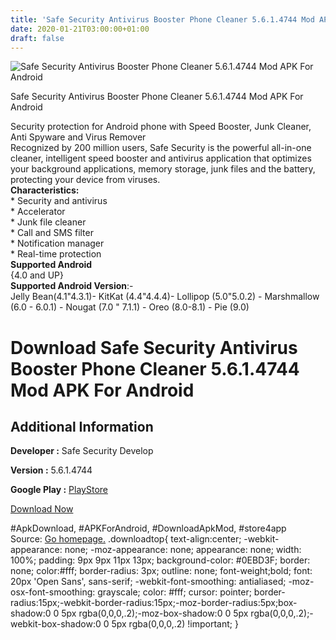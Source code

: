 ```yaml
---
title: 'Safe Security Antivirus Booster Phone Cleaner 5.6.1.4744 Mod APK For Android'
date: 2020-01-21T03:00:00+01:00
draft: false
---
```


![Safe Security Antivirus Booster Phone Cleaner 5.6.1.4744 Mod APK For Android](https://i2.wp.com/apkhome.net/wp-content/uploads/2020/01/Safe-Security-Antivirus-Booster-Phone-Cleaner-5.6.1.4744-Mod.png "Safe Security Antivirus Booster Phone Cleaner 5.6.1.4744 Mod APK For Android")

  

Safe Security Antivirus Booster Phone Cleaner 5.6.1.4744 Mod APK For Android

Security protection for Android phone with Speed Booster, Junk Cleaner, Anti Spyware and Virus Remover  
Recognized by 200 million users, Safe Security is the powerful all-in-one cleaner, intelligent speed booster and antivirus application that optimizes your background applications, memory storage, junk files and the battery, protecting your device from viruses.  
**Characteristics:**  
\* Security and antivirus  
\* Accelerator  
\* Junk file cleaner  
\* Call and SMS filter  
\* Notification manager  
\* Real-time protection  
**Supported Android**  
{4.0 and UP}  
**Supported Android Version**:-  
Jelly Bean(4.1"4.3.1)- KitKat (4.4"4.4.4)- Lollipop (5.0"5.0.2) - Marshmallow (6.0 - 6.0.1) - Nougat (7.0 " 7.1.1) - Oreo (8.0-8.1) - Pie (9.0)

Download Safe Security Antivirus Booster Phone Cleaner 5.6.1.4744 Mod APK For Android
=====================================================================================

Additional Information
----------------------

**Developer :** Safe Security Develop

**Version :** 5.6.1.4744

**Google Play :** [PlayStore](https://play.google.com/store/apps/details?id=com.qihoo.security&hl=en)

  

[Download Now](https://store4app.co/post/safe-security-antivirus-booster-phone-cleaner-5-6-1-4744-mod-apk-for-android_1579547663)

  
#ApkDownload, #APKForAndroid, #DownloadApkMod, #store4app  
Source: [Go homepage.](https://store4app.co/post/safe-security-antivirus-booster-phone-cleaner-5-6-1-4744-mod-apk-for-android_1579547663) .downloadtop{ text-align:center; -webkit-appearance: none; -moz-appearance: none; appearance: none; width: 100%; padding: 9px 9px 11px 13px; background-color: #0EBD3F; border: none; color:#fff; border-radius: 3px; outline: none; font-weight;bold; font: 20px 'Open Sans', sans-serif; -webkit-font-smoothing: antialiased; -moz-osx-font-smoothing: grayscale; color: #fff; cursor: pointer; border-radius:15px;-webkit-border-radius:15px;-moz-border-radius:5px;box-shadow:0 0 5px rgba(0,0,0,.2);-moz-box-shadow:0 0 5px rgba(0,0,0,.2);-webkit-box-shadow:0 0 5px rgba(0,0,0,.2) !important; }